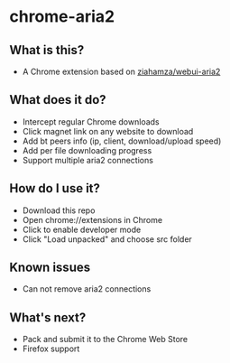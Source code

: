 # chrome-aria2

## What is this?
- A Chrome extension based on [ziahamza/webui-aria2](https://github.com/ziahamza/webui-aria2)

## What does it do?
- Intercept regular Chrome downloads
- Click magnet link on any website to download
- Add bt peers info (ip, client, download/upload speed)
- Add per file downloading progress
- Support multiple aria2 connections

## How do I use it?
- Download this repo
- Open chrome://extensions in Chrome
- Click to enable developer mode
- Click "Load unpacked" and choose src folder

## Known issues
- Can not remove aria2 connections

## What's next?
- Pack and submit it to the Chrome Web Store
- Firefox support

